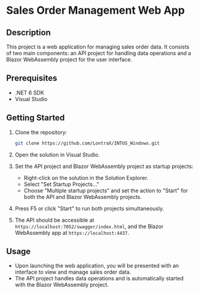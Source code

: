 # Sales Order Management Web App

## Description

This project is a web application for managing sales order data. It consists of two main components: an API project for handling data operations and a Blazor WebAssembly project for the user interface.

## Prerequisites

- .NET 6 SDK
- Visual Studio

## Getting Started

1. Clone the repository:

    ```bash
    git clone https://github.com/LontraX/INTUS_Windows.git
    ```

2. Open the solution in Visual Studio.

3. Set the API project and Blazor WebAssembly project as startup projects:
   - Right-click on the solution in the Solution Explorer.
   - Select "Set Startup Projects..."
   - Choose "Multiple startup projects" and set the action to "Start" for both the API and Blazor WebAssembly projects.

4. Press F5 or click "Start" to run both projects simultaneously.

5. The API should be accessible at `https://localhost:7052/swagger/index.html`, and the Blazor WebAssembly app at `https://localhost:4437`.

## Usage

- Upon launching the web application, you will be presented with an interface to view and manage sales order data.
- The API project handles data operations and is automatically started with the Blazor WebAssembly project.


